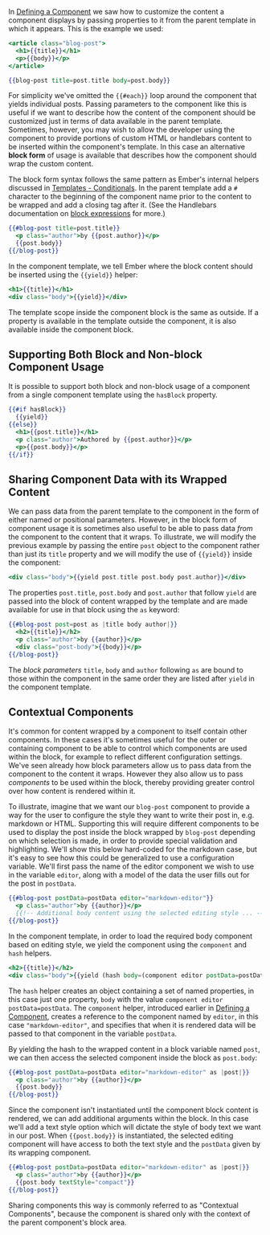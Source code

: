 In [Defining a Component](../defining-a-component/) we saw how to customize the content a component displays by passing properties to it from the parent template in which it appears.
This is the example we used:

```app/templates/components/blog-post.hbs
<article class="blog-post">
  <h1>{{title}}</h1>
  <p>{{body}}</p>
</article>
```

```app/templates/index.hbs
{{blog-post title=post.title body=post.body}}
```

For simplicity we've omitted the `{{#each}}` loop around the component that yields individual posts.
Passing parameters to the component like this is useful if we want to describe how the content of the component should be customized just in terms of data available in the parent template.
Sometimes, however,
you may wish to allow the developer using the component to provide portions of custom HTML or handlebars content to be inserted within the component's template.
In this case an alternative **block form** of usage is available that describes how the component should wrap the custom content.

The block form syntax follows the same pattern as Ember's internal helpers discussed in [Templates - Conditionals](../../templates/conditionals).
In the parent template add a `#` character to the beginning of the component name prior to the content to be wrapped and add a closing tag after it.
(See the Handlebars documentation on [block expressions](http://handlebarsjs.com/#block-expressions) for more.)

```app/templates/index.hbs
{{#blog-post title=post.title}}
  <p class="author">by {{post.author}}</p>
  {{post.body}}
{{/blog-post}}
```

In the component template, we tell Ember where the block content should be inserted using the `{{yield}}` helper:

```app/templates/components/blog-post.hbs
<h1>{{title}}</h1>
<div class="body">{{yield}}</div>
```

The template scope inside the component block is the same as outside.
If a property is available in the template outside the component, it is also available inside the component block.

## Supporting Both Block and Non-block Component Usage

It is possible to support both block and non-block usage of a component from a single component template
using the `hasBlock` property.

```app/templates/components/blog-post.hbs
{{#if hasBlock}}
  {{yield}}
{{else}}
  <h1>{{post.title}}</h1>
  <p class="author">Authored by {{post.author}}</p>
  <p>{{post.body}}</p>
{{/if}}
```

## Sharing Component Data with its Wrapped Content

We can pass data from the parent template to the component in the form of either named or positional parameters.
However,
in the block form of component usage it is sometimes also useful to be able to pass data *from* the component to the content that it wraps.
To illustrate,
we will modify the previous example by passing the entire `post` object to the component rather than just its `title` property and we will modify the use of `{{yield}}` inside the component:

```app/templates/components/blog-post.hbs
<div class="body">{{yield post.title post.body post.author}}</div>
```

The properties `post.title`,
`post.body` and `post.author` that follow `yield` are passed into the block of content wrapped by the template and are made available for use in that block using the `as` keyword: 

```app/templates/index.hbs
{{#blog-post post=post as |title body author|}}
  <h2>{{title}}</h2>
  <p class="author">by {{author}}</p>
  <div class="post-body">{{body}}</p>
{{/blog-post}}
```
The *block parameters*  `title`,
`body` and `author` following `as` are bound to those within the component in the same order they are listed after `yield` in the component template.

## Contextual Components

It's common for content wrapped by a component to itself contain other components.
In these cases it's sometimes useful for the outer or containing component to be able to control which components are used within the block,
for example to reflect different configuration settings.
We've seen already how block parameters allow us to pass data from the component to the content it wraps.
However they also allow us to pass *components* to be used within the block,
thereby providing greater control over how content is rendered within it.

To illustrate, imagine that we want our `blog-post` component to provide a way for the user to configure the style they want to write their post in, e.g. markdown or HTML.
Supporting this will require different components to be used to display the post inside the block wrapped by `blog-post` depending on which selection is made,
in order to provide special validation and highlighting.
We'll show this below hard-coded for the markdown case,
but it's easy to see how this could be generalized to use a configuration variable.
We'll first pass the name of the editor component we wish to use in the variable `editor`,
along with a model of the data the user fills out for the post in `postData`.

```app/templates/index.hbs
{{#blog-post postData=postData editor="markdown-editor"}}
  <p class="author">by {{author}}</p>
  {{!-- Additional body content using the selected editing style ... --}}
{{/blog-post}}
```

In the component template, in order to load the required body component based on editing style,
we yield the component using the `component` and `hash` helpers.

```app/templates/components/blog-post.hbs
<h2>{{title}}</h2>
<div class="body">{{yield (hash body=(component editor postData=postData))}}</div>
```

The `hash` helper creates an object containing a set of named properties, in this case just one property,
`body` with the value `component editor postData=postData`.
The `component` helper, introduced earlier in [Defining a Component](../defining-a-component/#toc_dynamically-rendering-a-component), creates a reference to the component named by `editor`, in this case `"markdown-editor"`,
and specifies that when it is rendered data will be passed to that component in the variable `postData`.

By yielding the hash to the wrapped content in a block variable named `post`,
we can then access the selected component inside the block as `post.body`:

```app/templates/index.hbs
{{#blog-post postData=postData editor="markdown-editor" as |post|}}
  <p class="author">by {{author}}</p>
  {{post.body}}
{{/blog-post}}
```

Since the component isn't instantiated until the component block content is rendered,
we can add additional arguments within the block.
In this case we'll add a text style option which will dictate the style of body text we want in our post.
When `{{post.body}}` is instantiated,
the selected editing component will have access to both the text style and the `postData` given by its wrapping component.

```app/templates/index.hbs
{{#blog-post postData=postData editor="markdown-editor" as |post|}}
  <p class="author">by {{author}}</p>
  {{post.body textStyle="compact"}}
{{/blog-post}}
```
Sharing components this way is commonly referred to as "Contextual Components",
because the component is shared only with the context of the parent component's block area.


